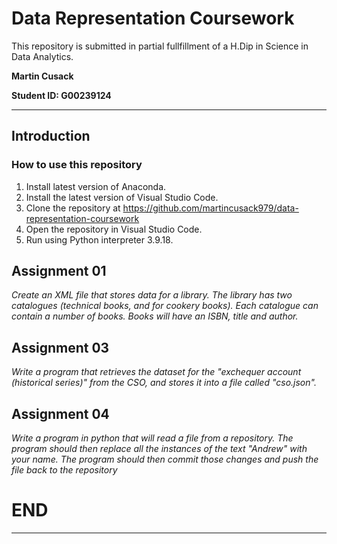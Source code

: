 # Data Representation Coursework

This repository is submitted in partial fullfillment of a H.Dip in Science in Data Analytics.

**Martin Cusack**

**Student ID: G00239124**
***

## Introduction

### How to use this repository

1. Install latest version of Anaconda.
2. Install the latest version of Visual Studio Code.
3. Clone the repository at https://github.com/martincusack979/data-representation-coursework
4. Open the repository in Visual Studio Code.
5. Run using Python interpreter 3.9.18.

## Assignment 01

*Create an XML file that stores data for a library.
The library has two catalogues (technical books, and for cookery books).  Each catalogue can contain a number of books. 
Books will have an ISBN, title and author.*

## Assignment 03

*Write a program that retrieves the dataset for the "exchequer account (historical series)" from the CSO, and stores it into a file called "cso.json".*

## Assignment 04

*Write a program in python that will read a file from a repository. The program should then replace all the instances of the text "Andrew" with your name.
The program should then commit those changes and push the file back to the repository*

# END
***


